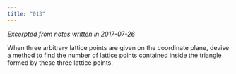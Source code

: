 ```yaml
---
title: "013"
---
```


*Excerpted from notes written in 2017-07-26*

When three arbitrary lattice points are given on the coordinate plane, devise a method to find the number of lattice points contained inside the triangle formed by these three lattice points.